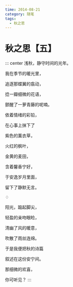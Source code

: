 ```yaml
---
time: 2014-08-21
category: 随笔
tags:
  - 秋之思
---
```


# 秋之思【五】

::: center
浅秋，静守时间的光年。

我在季节的暖光里，

追逐那蝶翼的翕动，

捻一瓣细微的花语，

颤醒了一萝青藤的呢喃。

依着情绪的彩铅，

在心事上抹下了

紫色的薰衣草，

火红的枫叶，

金黄的麦田，

含着馨香宁好，

于安逸岁月里面，

留下了静默无言。

♢

阳光，踮起脚尖，

轻盈的亲吻眼睑，

清幽了风的暖意，

吹散了雨丝连绵。

于是我便把秋的诗篇

叙述在这份安宁间。

那细微的欢喜，

你可听见？
:::
